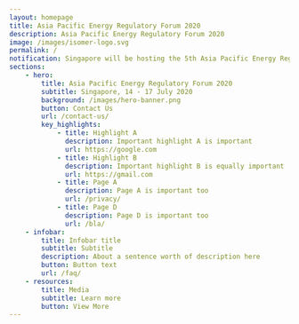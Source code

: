 ```yaml
---
layout: homepage
title: Asia Pacific Energy Regulatory Forum 2020
description: Asia Pacific Energy Regulatory Forum 2020
image: /images/isomer-logo.svg
permalink: /
notification: Singapore will be hosting the 5th Asia Pacific Energy Regulatory Forum on 14 - 17 July 2020. Please stay tuned for more information.
sections:
    - hero:
        title: Asia Pacific Energy Regulatory Forum 2020
        subtitle: Singapore, 14 - 17 July 2020
        background: /images/hero-banner.png
        button: Contact Us
        url: /contact-us/
        key_highlights:
            - title: Highlight A
              description: Important highlight A is important
              url: https://google.com
            - title: Highlight B
              description: Important highlight B is equally important
              url: https://gmail.com
            - title: Page A
              description: Page A is important too
              url: /privacy/
            - title: Page D
              description: Page D is important too
              url: /bla/
    - infobar:
        title: Infobar title
        subtitle: Subtitle
        description: About a sentence worth of description here
        button: Button text
        url: /faq/
    - resources:
        title: Media
        subtitle: Learn more
        button: View More
---
```

